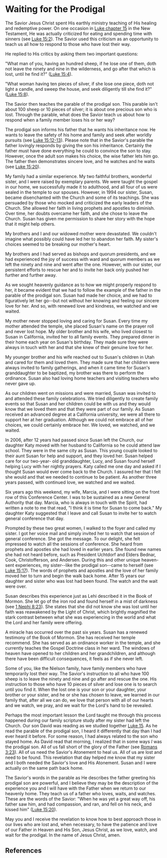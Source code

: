 # Waiting for the Prodigal

The Savior Jesus Christ spent His earthly ministry teaching of His healing and
redemptive power. On one occasion in [Luke chapter
15](/scriptures/nt/luke/15?lang=eng) in the New Testament, He was actually
criticized for eating and spending time with sinners (see [Luke
15:2](/scriptures/nt/luke/15.2?lang=eng#1)). The Savior used this criticism as
an opportunity to teach us all how to respond to those who have lost their
way.

He replied to His critics by asking them two important questions:

"What man of you, having an hundred sheep, if he lose one of them, doth not
leave the ninety and nine in the wilderness, and go after that which is lost,
until he find it?" ([Luke 15:4](/scriptures/nt/luke/15.4?lang=eng#3)).

"What woman having ten pieces of silver, if she lose one piece, doth not light
a candle, and sweep the house, and seek diligently till she find it?" ([Luke
15:8](/scriptures/nt/luke/15.8?lang=eng#7)).

The Savior then teaches the parable of the prodigal son. This parable isn't
about 100 sheep or 10 pieces of silver; it is about one precious son who is
lost. Through the parable, what does the Savior teach us about how to respond
when a family member loses his or her way?

The prodigal son informs his father that he wants his inheritance now. He
wants to leave the safety of his home and family and seek after worldly
pursuits (see [Luke 15:12-13](/scriptures/nt/luke/15.12-13?lang=eng#11)).
Please note that in the Savior's parable the father lovingly responds by
giving the son his inheritance. Certainly the father must have done everything
he could to convince the son to stay. However, once the adult son makes his
choice, the wise father lets him go. The father then demonstrates sincere
love, and he watches and he waits (see [Luke
15:20](/scriptures/nt/luke/15.20?lang=eng#19)).

My family had a similar experience. My two faithful brothers, wonderful
sister, and I were raised by exemplary parents. We were taught the gospel in
our home, we successfully made it to adulthood, and all four of us were sealed
in the temple to our spouses. However, in 1994 our sister, Susan, became
disenchanted with the Church and some of its teachings. She was persuaded by
those who mocked and criticized the early leaders of the Church. She allowed
her faith in living prophets and apostles to diminish. Over time, her doubts
overcame her faith, and she chose to leave the Church. Susan has given me
permission to share her story with the hope that it might help others.

My brothers and I and our widowed mother were devastated. We couldn't imagine
what possibly could have led her to abandon her faith. My sister's choices
seemed to be breaking our mother's heart.

My brothers and I had served as bishops and quorum presidents, and we had
experienced the joy of success with ward and quorum members as we left the
ninety and nine and went after the one. However, with our sister, our
persistent efforts to rescue her and to invite her back only pushed her
further and further away.

As we sought heavenly guidance as to how we might properly respond to her, it
became evident that we had to follow the example of the father in the parable
of the prodigal son. Susan had made her choice, and we had to figuratively let
her go--but not without her knowing and feeling our sincere love for her. And
so, with renewed love and kindness, we watched and we waited.

My mother never stopped loving and caring for Susan. Every time my mother
attended the temple, she placed Susan's name on the prayer roll and never lost
hope. My older brother and his wife, who lived closest to Susan in California,
invited her to all family events. They prepared dinner in their home each year
on Susan's birthday. They made sure they were always in touch with her and
that she knew of their genuine love for her.

My younger brother and his wife reached out to Susan's children in Utah and
cared for them and loved them. They made sure that her children were always
invited to family gatherings, and when it came time for Susan's granddaughter
to be baptized, my brother was there to perform the ordinance. Susan also had
loving home teachers and visiting teachers who never gave up.

As our children went on missions and were married, Susan was invited to and
attended these family celebrations. We tried diligently to create family
events so that Susan and her children could be with us and they would know
that we loved them and that they were part of our family. As Susan received an
advanced degree at a California university, we were all there to support her
at her graduation. Although we could not embrace all of her choices, we could
certainly embrace her. We loved, we watched, and we waited.

In 2006, after 12 years had passed since Susan left the Church, our daughter
Katy moved with her husband to California so he could attend law school. They
were in the same city as Susan. This young couple looked to their aunt Susan
for help and support, and they loved her. Susan helped care for our two-year-
old granddaughter, Lucy, and Susan found herself helping Lucy with her nightly
prayers. Katy called me one day and asked if I thought Susan would ever come
back to the Church. I assured her that I felt she would and that we needed to
continue to be patient. As another three years passed, with continued love, we
watched and we waited.

Six years ago this weekend, my wife, Marcia, and I were sitting on the front
row of this Conference Center. I was to be sustained as a new General
Authority that day. Marcia, who is always in touch with the Spirit, had
written a note to me that read, "I think it is time for Susan to come back."
My daughter Katy suggested that I leave and call Susan to invite her to watch
general conference that day.

Prompted by these two great women, I walked to the foyer and called my sister.
I got her voice mail and simply invited her to watch that session of general
conference. She got the message. To our delight, she felt impressed to watch
all the sessions of conference. She heard from prophets and apostles she had
loved in earlier years. She found new names she had not heard before, such as
President Uchtdorf and Elders Bednar, Cook, Christofferson, and Andersen.
During this and other unique heaven-sent experiences, my sister--like the
prodigal son--came to herself (see [Luke
15:17](/scriptures/nt/luke/15.17?lang=eng#16)). The words of prophets and
apostles and the love of her family moved her to turn and begin the walk back
home. After 15 years our daughter and sister who was lost had been found. The
watch and the wait were over.

Susan describes this experience just as Lehi described it in the Book of
Mormon. She let go of the iron rod and found herself in a mist of darkness
(see [1 Nephi 8:23](/scriptures/bofm/1-ne/8.23?lang=eng#22)). She states that
she did not know she was lost until her faith was reawakened by the Light of
Christ, which brightly magnified the stark contrast between what she was
experiencing in the world and what the Lord and her family were offering.

A miracle has occurred over the past six years. Susan has a renewed testimony
of the Book of Mormon. She has received her temple recommend. She has served
as an ordinance worker in the temple, and she currently teaches the Gospel
Doctrine class in her ward. The windows of heaven have opened to her children
and her grandchildren, and although there have been difficult consequences, it
feels as if she never left.

Some of you, like the Nielson family, have family members who have temporarily
lost their way. The Savior's instruction to all who have 100 sheep is to leave
the ninety and nine and go after and rescue the one. His instruction to those
who have 10 pieces of silver and lose one is to search until you find it. When
the lost one is your son or your daughter, your brother or your sister, and he
or she has chosen to leave, we learned in our family that, after all we can
do, we love that person with all of our hearts and we watch, we pray, and we
wait for the Lord's hand to be revealed.

Perhaps the most important lesson the Lord taught me through this process
happened during our family scripture study after my sister had left the
Church. Our son David was reading as we studied together [Luke
15](/scriptures/nt/luke/15?lang=eng). As he read the parable of the prodigal
son, I heard it differently that day than I had ever heard it before. For some
reason, I had always related to the son who stayed home. As David read that
morning, I realized that in some ways _I_ was the prodigal son. All of us fall
short of the glory of the Father (see [Romans
3:23](/scriptures/nt/rom/3.23?lang=eng#22)). All of us need the Savior's
Atonement to heal us. All of us are lost and need to be found. This revelation
that day helped me know that my sister and I both needed the Savior's love and
His Atonement. Susan and I were actually on the same path back home.

The Savior's words in the parable as He describes the father greeting his
prodigal son are powerful, and I believe they may be the description of the
experience you and I will have with the Father when we return to our heavenly
home. They teach us of a father who loves, waits, and watches. These are the
words of the Savior: "When he was yet a great way off, his father saw him, and
had compassion, and ran, and fell on his neck, and kissed him" ([Luke
15:20](/scriptures/nt/luke/15.20?lang=eng#19)).

May you and I receive the revelation to know how to best approach those in our
lives who are lost and, when necessary, to have the patience and love of our
Father in Heaven and His Son, Jesus Christ, as we love, watch, and wait for
the prodigal. In the name of Jesus Christ, amen.

## References

